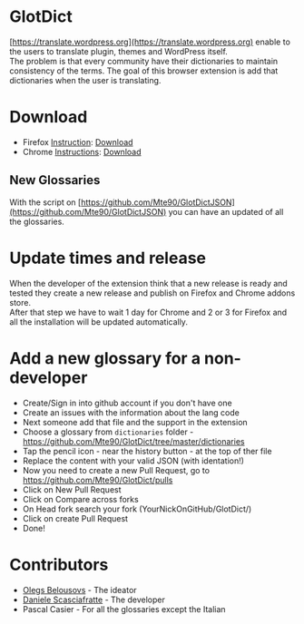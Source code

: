 # GlotDict

[https://translate.wordpress.org](https://translate.wordpress.org) enable to the users to translate plugin, themes and WordPress itself.  
The problem is that every community have their dictionaries to maintain consistency of the terms.
The goal of this browser extension is add that dictionaries when the user is translating.

# Download

* Firefox [Instruction](https://support.mozilla.org/en-US/kb/find-and-install-add-ons-add-features-to-firefox): [Download](https://addons.mozilla.org/it/firefox/addon/glotdict/)
* Chrome [Instructions](https://support.google.com/chrome_webstore/answer/2664769?hl=en): [Download](https://chrome.google.com/webstore/detail/glotdict/jfdkihdmokdigeobcmnjmgigcgckljgl)

## New Glossaries
With the script on [https://github.com/Mte90/GlotDictJSON](https://github.com/Mte90/GlotDictJSON) you can have an updated of all the glossaries.

# Update times and release

When the developer of the extension think that a new release is ready and tested they create a new release and publish on Firefox and Chrome addons store.  
After that step we have to wait 1 day for Chrome and 2 or 3 for Firefox and all the installation will be updated automatically.

# Add a new glossary for a non-developer

* Create/Sign in into github account if you don't have one
* Create an issues with the information about the lang code  
* Next someone add that file and the support in the extension
* Choose a glossary from `dictionaries` folder - https://github.com/Mte90/GlotDict/tree/master/dictionaries
* Tap the pencil icon - near the history button - at the top of ther file
* Replace the content with your valid JSON (with identation!)
* Now you need to create a new Pull Request, go to https://github.com/Mte90/GlotDict/pulls
* Click on New Pull Request
* Click on Compare across forks
* On Head fork search your fork (YourNickOnGitHub/GlotDict/)
* Click on create Pull Request
* Done!

# Contributors

* [Olegs Belousovs](https://github.com/sgelob) - The ideator
* [Daniele Scasciafratte](https://github.com/Mte90) - The developer
* Pascal Casier - For all the glossaries except the Italian